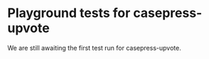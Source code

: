 # Playground tests for casepress-upvote
We are still awaiting the first test run for casepress-upvote.

